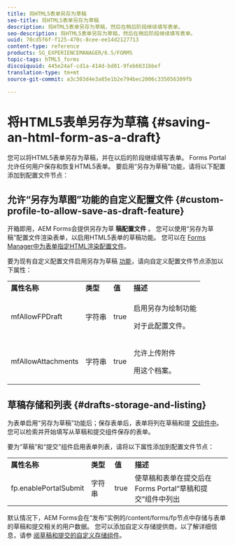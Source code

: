 ```yaml
---
title: 将HTML5表单另存为草稿
seo-title: 将HTML5表单另存为草稿
description: 将HTML5表单另存为草稿，然后在稍后阶段继续填写表单。
seo-description: 将HTML5表单另存为草稿，然后在稍后阶段继续填写表单。
uuid: 70cd5f6f-f125-470c-8cee-ee14d2127713
content-type: reference
products: SG_EXPERIENCEMANAGER/6.5/FORMS
topic-tags: hTML5_forms
discoiquuid: 445e24af-cd1a-414d-bd01-9feb6631bbef
translation-type: tm+mt
source-git-commit: a3c303d4e3a85e1b2e794bec2006c335056309fb

---
```



# 将HTML5表单另存为草稿 {#saving-an-html-form-as-a-draft}

您可以将HTML5表单另存为草稿，并在以后的阶段继续填写表单。 Forms Portal允许任何用户保存和恢复HTML5表单。 要启用“另存为草稿”功能，请将以下配置添加到配置文件节点：

## 允许“另存为草图”功能的自定义配置文件 {#custom-profile-to-allow-save-as-draft-feature}

开箱即用，AEM Forms会提供另存为草 **稿配置文件** 。 您可以使用“另存为草稿”配置文件渲染表单，以启用HTML5表单的草稿功能。 您可以在 [Forms Manager中为表单指定HTML渲染配置文件](/help/forms/using/introduction-managing-forms.md)。

要为现有自定义配置文件启用另存为草稿 [功能](/help/forms/using/custom-profile.md)，请向自定义配置文件节点添加以下属性：

<table>
 <tbody>
  <tr>
   <td><strong>属性名称</strong></td>
   <td><strong>类型</strong></td>
   <td><strong>值</strong></td>
   <td><strong>描述</strong></td>
  </tr>
  <tr>
   <td>mfAllowFPDraft</td>
   <td>字符串</td>
   <td>true</td>
   <td><p>启用另存为绘制功能</p> <p>对于此配置文件。</p> </td>
  </tr>
  <tr>
   <td>mfAllowAttachments</td>
   <td>字符串</td>
   <td>true</td>
   <td><p>允许上传附件</p> <p>用这个档案。</p> </td>
  </tr>
 </tbody>
</table>

## 草稿存储和列表 {#drafts-storage-and-listing}

为表单启用“另存为草稿”功能后；保存表单后，表单将列在草稿和提 [交组件中](/help/forms/using/draft-submission-component.md)。 您可以检索并开始填写从草稿和提交组件保存的表单。

要为“草稿”和“提交”组件启用表单列表，请将以下属性添加到配置文件节点：

<table>
 <tbody>
  <tr>
   <td><strong>属性名称</strong></td>
   <td><strong>类型</strong></td>
   <td><strong>值</strong></td>
   <td><strong>描述</strong></td>
  </tr>
  <tr>
   <td>fp.enablePortalSubmit</td>
   <td>字符串</td>
   <td>true</td>
   <td>使草稿和表单在提交后在<br /> Forms Portal“草稿和提交”组件中列出</td>
  </tr>
 </tbody>
</table>

默认情况下，AEM Forms会在“发布”实例的/content/forms/fp节点中存储与表单的草稿和提交相关的用户数据。 您可以添加自定义存储提供商，以了解详细信息，请参 [阅草稿和提交的自定义存储组件](/help/forms/using/adding-custom-storage-provider-forms.md)。
